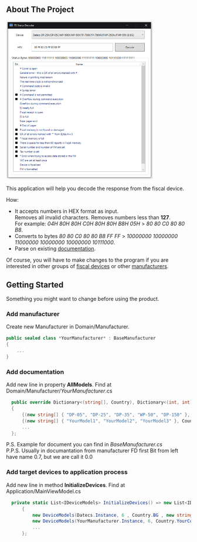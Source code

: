 <!-- ABOUT THE PROJECT -->
## About The Project
<a name="readme-top"></a>
<img src="Screenshot.png" width="400" />

This application will help you decode the response from the fiscal device.

How:
* It accepts numbers in HEX format as input.<br /> 
Removes all invalid characters. Removes numbers less than **127**.<br />
For example: *04H 80H 80H C0H 80H 80H B8H 05H* > *80 80 C0 80 80 B8*.
* Converts to bytes *80 80 C0 80 80 B8 FF FF* > *10000000 10000000 11000000 10000000 10000000 10111000*.
* Parse on existing <a href="#add-documentation">documentation</a>.

Of course, you will have to make changes to the program if you are interested in other groups of <a href="#add-target-devices-to-application-process">fiscal devices</a> or other <a href="#add-manufacturer">manufacturers</a>.

<!-- GETTING STARTED -->
## Getting Started

Something you might want to change before using the product.

### Add manufacturer


Create new Manufacturer in Domain/Manufacturer.
  ```csharp
  public sealed class *YourManufacturer* : BaseManufacturer
  {
      ...
  }
  ```

### Add documentation

Add new line in property **AllModels**. Find at Domain/Manufacturer/*YourManufacturer*.cs
  ```csharp
    public override Dictionary<(string[], Country), Dictionary<(int, int), string>>? AllModels => new()
    {
        {(new string[] { "DP-05", "DP-25", "DP-35", "WP-50", "DP-150" }, Country.BG), Document1! },
        {(new string[] { "YourModel1", "YourModel2", "YourModel3" }, Country.YourCountry), YourDocument! },
        ...
    };
  ```
  P.S. Example for document you can find in *BaseManufacturer.cs* <br /> 
  P.P.S. Usually in documantation from manufacturer FD first Bit from left have name 0.7, but we are call it 0.0
  
### Add target devices to application process

Add new line in method **InitializeDevices**. Find at Application/MainViewModel.cs
  ```csharp
    private static List<IDeviceModels> InitializeDevices() => new List<IDeviceModels>()
        {
            new DeviceModels(Datecs.Instance, 6 , Country.BG , new string[] { "DP-05", "DP-25", "DP-35", "WP-50", "DP-150" }),
            new DeviceModels(YourManufacturer.Instance, 6, Country.YourCountry, new string[] { "YourModel1" }),
            ...
        };
  ```

